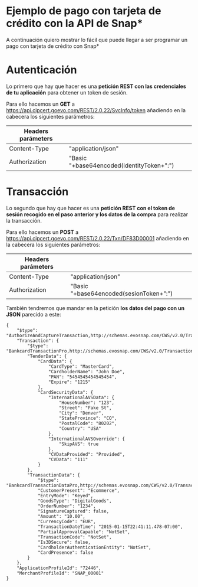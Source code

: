 # Ejemplo de pago con tarjeta de crédito con la API de Snap*

A continuación quiero mostrar lo fácil que puede llegar a ser programar un pago con tarjeta de crédito con Snap*

# Autenticación

Lo primero que hay que hacer es una **petición REST con las credenciales de tu aplicación** para obtener un token de sesión.

Para ello hacemos un **GET** a https://api.cipcert.goevo.com/REST/2.0.22/SvcInfo/token añadiendo en la cabecera los siguientes parámetros:

| Headers parámeters |                                           |
|--------------------|-------------------------------------------|
| Content-Type       | "application/json"                        |
| Authorization      | "Basic "+base64encoded(identityToken+":") |

# Transacción

Lo segundo que hay que hacer es una **petición REST con el token de sesión recogido en el paso anterior y los datos de la compra** para realizar la transacción.

Para ello hacemos un **POST** a https://api.cipcert.goevo.com/REST/2.0.22/Txn/DF83D00001 añadiendo en la cabecera los siguientes parámetros:

| Headers parámeters |                                           |
|--------------------|-------------------------------------------|
| Content-Type       | "application/json"                        |
| Authorization      | "Basic "+base64encoded(sesionToken+":")   |

También tendremos que mandar en la petición **los datos del pago con un JSON** parecido a este:

~~~
{
    "$type": "AuthorizeAndCaptureTransaction,http://schemas.evosnap.com/CWS/v2.0/Transactions/Rest",
    "Transaction": {
        "$type": "BankcardTransactionPro,http://schemas.evosnap.com/CWS/v2.0/Transactions/Bankcard/Pro",
        "TenderData": {
            "CardData": {
                "CardType": "MasterCard",
                "CardholderName": "John Doe",
                "PAN": "5454545454545454",
                "Expire": "1215"
            },
            "CardSecurityData": {
                "InternationalAVSData": {
                    "HouseNumber": "123",
                    "Street": "Fake St",
                    "City": "Denver",
                    "StateProvince": "CO",
                    "PostalCode": "80202",
                    "Country": "USA"
                },
                "InternationalAVSOverride": {
                    "SkipAVS": true
                },
                "CVDataProvided": "Provided",
                "CVData": "111"
            }
        },
        "TransactionData": {
            "$type": "BankcardTransactionDataPro,http://schemas.evosnap.com/CWS/v2.0/Transactions/Bankcard/Pro",
            "CustomerPresent": "Ecommerce",
            "EntryMode": "Keyed",
            "GoodsType": "DigitalGoods",
            "OrderNumber": "1234",
            "SignatureCaptured": false,
            "Amount": "10.00",
            "CurrencyCode": "EUR",
            "TransactionDateTime": "2015-01-15T22:41:11.478-07:00",
            "PartialApprovalCapable": "NotSet",
            "TransactionCode": "NotSet",
            "Is3DSecure": false,
            "CardholderAuthenticationEntity": "NotSet",
            "CardPresence": false
        }
    },
    "ApplicationProfileId": "72446",
    "MerchantProfileId": "SNAP_00001"
}
~~~